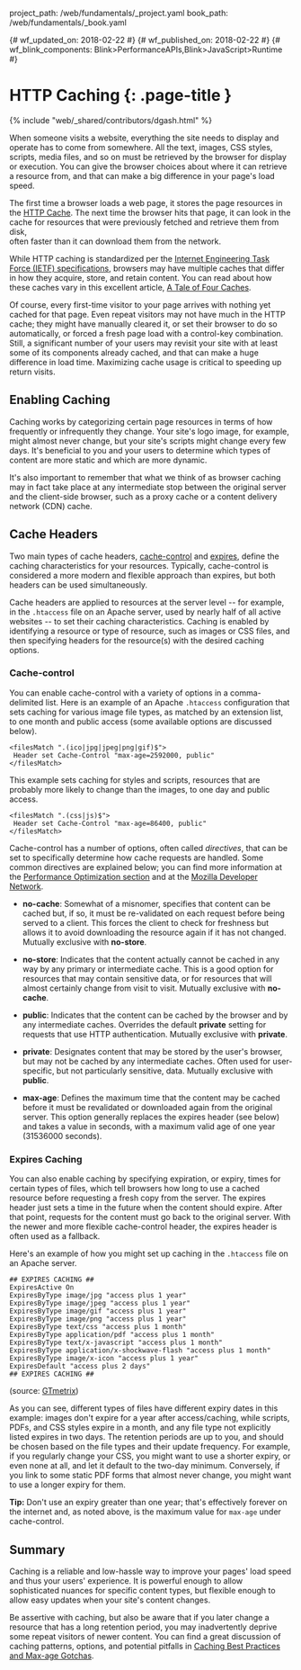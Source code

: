 project_path: /web/fundamentals/_project.yaml
book_path: /web/fundamentals/_book.yaml

{# wf_updated_on: 2018-02-22 #}
{# wf_published_on: 2018-02-22 #}
{# wf_blink_components: Blink>PerformanceAPIs,Blink>JavaScript>Runtime #}

# HTTP Caching {: .page-title }

{% include "web/_shared/contributors/dgash.html" %}


When someone visits a website, everything the site needs to display and operate has to come 
from somewhere. All the text, images, CSS styles, scripts, media files, and so on must be 
retrieved by the browser for display or execution. You can give the browser choices about 
where it can retrieve a resource from, and that can make a big difference in your page's 
load speed.

The first time a browser loads a web page, it stores the page resources in the 
[HTTP Cache](web/fundamentals/performance/optimizing-content-efficiency/http-caching). 
The next time the browser hits that page, it 
can look in the cache for resources that were previously fetched and retrieve them from disk,  
often faster than it can download them from the network. 

While HTTP caching is standardized per the 
[Internet Engineering Task Force (IETF) specifications](https://tools.ietf.org/html/rfc7234), 
browsers may have multiple caches that differ in how they acquire, store, and retain content.
You can read about how these caches vary in this excellent article, 
[A Tale of Four Caches](https://calendar.perfplanet.com/2016/a-tale-of-four-caches/).

Of course, every first-time visitor to your page arrives with nothing yet cached for that page. 
Even repeat visitors may not have much in the HTTP cache; they might have manually cleared it, 
or set their browser to do so automatically, or forced a fresh page load with a control-key 
combination. Still, a significant number of your users may revisit your site with at least some 
of its components already cached, and that can make a huge difference in load time. Maximizing 
cache usage is critical to speeding up return visits.

## Enabling Caching

Caching works by categorizing certain page resources in terms of how frequently or 
infrequently they change. Your site's logo image, for example, might almost never change, 
but your site's scripts might change every few days. It's beneficial to you and your users 
to determine which types of content are more static and which are more dynamic.

It's also important to remember that what we think of as browser caching may in fact take 
place at any intermediate stop between the original server and the client-side browser, such 
as a proxy cache or a content delivery network (CDN) cache. 

## Cache Headers

Two main types of cache headers, 
[cache-control](https://developer.mozilla.org/en-US/docs/Web/HTTP/Headers/Cache-Control) 
and 
[expires](https://developer.mozilla.org/en-US/docs/Web/HTTP/Headers/Expires), 
define the caching 
characteristics for your resources. Typically, cache-control is considered a more modern and 
flexible approach than expires, but both headers can be used simultaneously.

Cache headers are applied to resources at the server level -- for example, in the `.htaccess` 
file on an Apache server, used by nearly half of all active websites -- to set their caching 
characteristics. Caching is enabled by identifying a resource or type of resource, such as 
images or CSS files, and then specifying headers for the resource(s) with the desired 
caching options.

### Cache-control

You can enable cache-control with a variety of options in a comma-delimited list. Here is an 
example of an Apache `.htaccess` configuration that sets caching for various image file types, 
as matched by an extension list, to 
one month and public access (some available options are discussed below).

```
<filesMatch ".(ico|jpg|jpeg|png|gif)$">
 Header set Cache-Control "max-age=2592000, public"
</filesMatch>
```

This example sets caching for styles and scripts, resources that are probably more likely 
to change than the images, to one day and public access.

```
<filesMatch ".(css|js)$">
 Header set Cache-Control "max-age=86400, public"
</filesMatch>
```

Cache-control has a number of options, often called *directives*, that can be set to 
specifically determine how cache requests are handled. Some common directives are 
explained below; you can find more information at the 
[Performance Optimization section](http://tinyurl.com/ljgcqp3) and at the 
[Mozilla Developer Network](https://developer.mozilla.org/en-US/docs/Web/HTTP/Headers/Cache-Control).

- **no-cache**: Somewhat of a misnomer, specifies that content can be cached but, if so, 
it must be re-validated on each request before being served to a client. This forces the 
client to check for freshness but allows it to avoid downloading the resource again if it 
has not changed. Mutually exclusive with **no-store**.

- **no-store**: Indicates that the content actually cannot be cached in any way by any 
primary or intermediate cache. This is a good option for resources that may contain sensitive 
data, or for resources that will almost certainly change from visit to visit. Mutually 
exclusive with **no-cache**.

- **public**: Indicates that the content can be cached by the browser and by any intermediate 
caches. Overrides the default **private** setting for requests that use HTTP authentication. 
Mutually exclusive with **private**.

- **private**: Designates content that may be stored by the user's browser, but may not be 
cached by any intermediate caches. Often used for user-specific, but not particularly 
sensitive, data. Mutually exclusive with **public**.

- **max-age**: Defines the maximum time that the content may be cached before it must be 
revalidated or downloaded again from the original server. This option generally replaces the 
expires header (see below) and takes a value in seconds, with a maximum valid age of one 
year (31536000 seconds).

### Expires Caching

You can also enable caching by specifying expiration, or expiry, times for certain types of 
files, which tell browsers how long to use a cached resource before requesting a fresh copy 
from the server. The expires header just sets a time in the future when the content should 
expire. After that point, requests for the content must go back to the original server. With 
the newer and more flexible cache-control header, the expires header is often used as a fallback.

Here's an example of how you might set up caching in the `.htaccess` file on an Apache server.

```
## EXPIRES CACHING ##
ExpiresActive On
ExpiresByType image/jpg "access plus 1 year"
ExpiresByType image/jpeg "access plus 1 year"
ExpiresByType image/gif "access plus 1 year"
ExpiresByType image/png "access plus 1 year"
ExpiresByType text/css "access plus 1 month"
ExpiresByType application/pdf "access plus 1 month"
ExpiresByType text/x-javascript "access plus 1 month"
ExpiresByType application/x-shockwave-flash "access plus 1 month"
ExpiresByType image/x-icon "access plus 1 year"
ExpiresDefault "access plus 2 days"
## EXPIRES CACHING ##
```

(source: [GTmetrix](https://gtmetrix.com/leverage-browser-caching.html))

As you can see, different types of files have different expiry dates in this example: images 
don't expire for a year after access/caching, while scripts, PDFs, and CSS styles expire in 
a month, and any file type not explicitly listed expires in two days. The retention periods 
are up to you, and should be chosen based on the file types and their update frequency. For 
example, if you regularly change your CSS, you might want to use a shorter expiry, or even 
none at all, and let it default to the two-day minimum. Conversely, if you link to some 
static PDF forms that almost never change, you might want to use a longer expiry for them.

**Tip:** Don't use an expiry greater than one year; that's effectively forever on the internet 
and, as noted above, is the maximum value for `max-age` under cache-control.

## Summary

Caching is a reliable and low-hassle way to improve your pages' load speed and thus your 
users' experience. It is powerful enough to allow sophisticated nuances for specific content 
types, but flexible enough to allow easy updates when your site's content changes.

Be assertive with caching, but also be aware that if you later change a resource that has a 
long retention period, you may inadvertently deprive some repeat visitors of newer content. 
You can find a great discussion of caching patterns, options, and potential pitfalls in 
[Caching Best Practices and Max-age Gotchas](https://jakearchibald.com/2016/caching-best-practices/).
